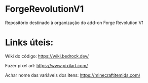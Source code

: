 # ForgeRevolutionV1
Repositório destinado à organização do add-on Forge Revolution V1

# Links úteis:

Wiki do código: https://wiki.bedrock.dev/

Fazer pixel art: https://www.pixilart.com/

Achar nome das variáveis dos itens: https://minecraftitemids.com/
